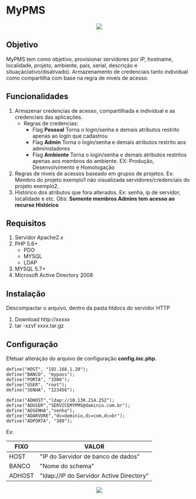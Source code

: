 MyPMS
============

<p align="center">
  <img src="https://i.imgur.com/7lKWsKM.png">
</p>

Objetivo
-------

MyPMS tem como objetivo, provisionar servidores por IP, hostname, localidade, projeto, ambiente, pais, serial, descrição e situação(ativo/disativado). Armazenamento de credenciais tanto individual como compartilha com base na regra de niveis de acesso.

Funcionalidades
---------------

1. Armazenar credencias de acesso, compartilhada e individual e as credenciais das aplicações.
	- Regras de credencias:
		- Flag **Pessoal** Torna o login/senha e demais atributos restrito apenas ao login que cadastrou
		- Flag **Admin** Torna o login/senha e demais atributos restrito aos administadores
		- Flag **Ambiente** Torna o login/senha e demais atributos restritos apenas aos membros do ambiente. EX: Produção, Desenvolvimento e Homologação 
2. Regras de niveis de acessos baseado em grupos de projetos. Ex: Membro do projeto exemplo1 não visualizada servidores/credenciais do projeto exemplo2. 
3. Histórico dos atributos que fora alterados. Ex: senha, ip de servidor, localidade e etc. Obs: **Somente membros Admins tem acesso ao recurso Histórico**


Requisitos
----------

1. Servidor Apache2.x
2. PHP 5.6+
	- PDO
	- MYSQL
	- LDAP
3. MYSQL 5.7+
4. Microsoft Active Directory 2008

Instalação
----------

Descompactar o arquivo, dentro da pasta htdocs do servidor HTTP

1. Download http://xxxxx
2. tar -xzvf xxxx.tar.gz

Configuração
------------

Efetuar alteração do arquivo de configuração **config.inc.php**.

```
define("HOST", "192.168.1.20");
define("BANCO", "mypass");
define("PORTA", "3306");
define("USER", "root");
define("SENHA", "123456");

define("ADHOST","ldap://10.130.214.252");
define("ADUSER","SERVICEMYPMS@dominio.com.br");
define("ADSENHA","senha");
define("ADARVORE","dc=dominio,dc=com,dc=br");
define("ADPORTA", "389");
```

Ex:

FIXO   | VALOR
------ | ------
HOST   | "IP do Servidor de banco de dados"
BANCO  | "Nome do schema"
ADHOST | "ldap://IP do Servidor Active Directory"

<p align="center">
  <img src="https://i.imgur.com/zDuBnnO.png">
</p>